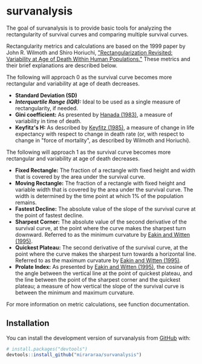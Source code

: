 
<!-- README.md is generated from README.Rmd. Please edit that file -->

# survanalysis

<!-- badges: start -->
<!-- badges: end -->

The goal of survanalysis is to provide basic tools for analyzing the rectangularity of survival curves and comparing multiple survival curves. 

Rectangularity metrics and calculations are based on the 1999 paper by John R. Wilmoth and Shiro Horiuchi, ["Rectangularization Revisited: Variability at Age of Death Within Human Populations."](https://link.springer.com/article/10.2307/2648085) These metrics and their brief explanations are described below.

The following will approach 0 as the survival curve becomes more rectangular and variability at age of death decreases.

- **Standard Deviation (SD)**
- ***Interquartile Range (IQR):*** Ideal to be used as a single measure of rectangularity, if needed.
- **Gini coefficient:** As presented by [Hanada (1983)](https://www.jstage.jst.go.jp/article/jjss1970/13/2/13_2_95/_pdf), a measure of variability in time of death.  
- **Keyfitz's H:** As described by [Keyfitz (1985)](https://link.springer.com/book/10.1007/978-1-4757-1879-9), a measure of change in life expectancy with respect to change in death rate (or, with respect to change in "force of mortality", as described by Wilmoth and Horiuchi). 


The following will approach 1 as the survival curve becomes more rectangular and variability at age of death decreases.
- **Fixed Rectangle:** The fraction of a rectangle with fixed height and width that is covered by the area under the survival curve.
- **Moving Rectangle:** The fraction of a rectangle with fixed height and variable width that is covered by the area under the survival curve. The width is determined by the time point at which 1% of the population remains.
- **Fastest Decline:** The absolute value of the slope of the survival curve at the point of fastest decline.
- **Sharpest Corner:** The absolute value of the second derivative of the survival curve, at the point where the curve makes the sharpest turn downward. Referred to as the minimum curvature by [Eakin and Witten (1995)](https://pubmed.ncbi.nlm.nih.gov/7758536/).
- **Quickest Plateau:** The second derivative of the survival curve, at the point where the curve makes the sharpest turn towards a horizontal line. Referred to as the maximum curvature by [Eakin and Witten (1995)](https://pubmed.ncbi.nlm.nih.gov/7758536/).
- **Prolate Index:** As presented by [Eakin and Witten (1995)](https://pubmed.ncbi.nlm.nih.gov/7758536/), the cosine of the angle between the vertical line at the point of quickest plateau, and the line between the point of the sharpest corner and the quickest plateau; a measure of how vertical the slope of the survival curve is between the minimum and maximum curvature.

For more information on metric calculations, see function documentation.

## Installation

You can install the development version of survanalysis from
[GitHub](https://github.com/) with:

``` r
# install.packages("devtools")
devtools::install_github("mirararaa/survanalysis")
```
